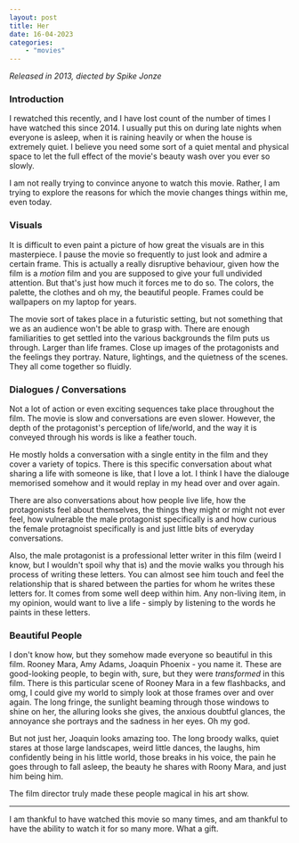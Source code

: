 ```yaml
---
layout: post
title: Her
date: 16-04-2023
categories:
    - "movies"
---
```


*Released in 2013, diected by Spike Jonze*

### Introduction
I rewatched this recently, and I have lost count of the number of times I have
watched this since 2014. I usually put this on during late nights when everyone
is asleep, when it is raining heavily or when the house is extremely quiet. I
believe you need some sort of a quiet mental and physical space to let the full
effect of the movie's beauty wash over you ever so slowly.

I am not really trying to convince anyone to watch this movie. Rather, I am
trying to explore the reasons for which the movie changes things within me, even
today. 

### Visuals
It is difficult to even paint a picture of how great the visuals are in
this masterpiece. I pause the movie so frequently to just look and admire a
certain frame. This is actually a really disruptive behaviour, given how the
film is a *motion* film and you are supposed to give your full undivided
attention. But that's just how much it forces me to do so. The colors, the
palette, the clothes and oh my, the beautiful people. Frames could be wallpapers
on my laptop for years. 

The movie sort of takes place in a futuristic setting, but not something that we
as an audience won't be able to grasp with. There are enough familiarities to
get settled into the various backgrounds the film puts us through. Larger than
life frames. Close up images of the protagonists and the feelings they portray.
Nature, lightings, and the quietness of the scenes. They all come together so
fluidly.

### Dialogues / Conversations
Not a lot of action or even exciting sequences take place throughout the film.
The movie is slow and conversations are even slower.  However, the depth of the
protagonist's perception of life/world, and the way it is conveyed through his
words is like a feather touch. 

He mostly holds a conversation with a single entity in the film and they cover a
variety of topics. There is this specific conversation about what sharing a life
with someone is like, that I love a lot. I think I have the dialouge memorised
somehow and it would replay in my head over and over again.

There are also conversations about how people live life, how the protagonists
feel about themselves, the things they might or might not ever feel, how
vulnerable the male protagonist specifically is and how curious the female
protagnoist specifically is and just little bits of everyday conversations. 

Also, the male protagonist is a professional letter writer in this film (weird I
know, but I wouldn't spoil why that is) and the movie walks you through his
process of writing these letters. You can almost see him touch and feel the
relationship that is shared between the parties for whom he writes these letters
for. It comes from some well deep within him. Any non-living item, in my
opinion, would want to live a life -  simply by listening to the words he paints
in these letters. 

### Beautiful People
I don't know how, but they somehow made everyone so beautiful in this film.
Rooney Mara, Amy Adams, Joaquin Phoenix - you name it. These are good-looking
people, to begin with, sure, but they were *transformed*  in this film. There is
this particular scene of Rooney Mara in a few flashbacks, and omg, I could give
my world to simply look at those frames over and over again.  The long fringe,
the sunlight beaming through those windows to shine on her, the alluring looks
she gives, the anxious doubtful glances, the annoyance she portrays and the
sadness in her eyes. Oh my god. 

But not just her, Joaquin looks amazing too. The long broody walks, quiet stares
at those large landscapes, weird little dances, the laughs, him confidently being
in his little world, those breaks in his voice, the pain he goes through to fall
asleep, the beauty he shares with Roony Mara, and just him being him. 

The film director truly made these people magical in his art show.

---

I am thankful to have watched this movie so many times, and am thankful to have
the ability to watch it for so many more. What a gift.
